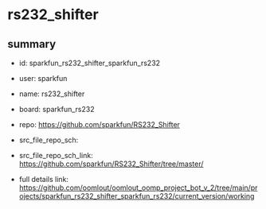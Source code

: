 # rs232_shifter
 
## summary 
* id: sparkfun_rs232_shifter_sparkfun_rs232
* user: sparkfun
* name: rs232_shifter
* board: sparkfun_rs232
* repo: https://github.com/sparkfun/RS232_Shifter



* src_file_repo_sch: 
* src_file_repo_sch_link: https://github.com/sparkfun/RS232_Shifter/tree/master/
* full details link: https://github.com/oomlout/oomlout_oomp_project_bot_v_2/tree/main/projects/sparkfun_rs232_shifter_sparkfun_rs232/current_version/working  







